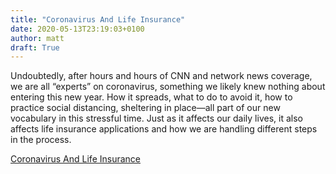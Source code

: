 ```yaml
---
title: "Coronavirus And Life Insurance"
date: 2020-05-13T23:19:03+0100
author: matt
draft: True
---
```

Undoubtedly, after hours and hours of CNN and network news coverage, we are all “experts” on coronavirus, something we likely knew nothing about entering this new year. How it spreads, what to do to avoid it, how to practice social distancing, sheltering in place—all part of our new vocabulary in this stressful time. Just as it affects our daily lives, it also affects life insurance applications and how we are handling different steps in the process.

[ Coronavirus And Life Insurance ]( https://brokerworldmag.com/coronavirus-and-life-insurance/ )

